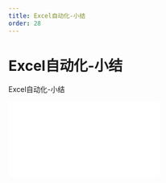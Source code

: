 ```yaml
---
title: Excel自动化-小结
order: 28
---
```

# Excel自动化-小结

  Excel自动化-小结

<iframe class="w-full aspect-video" src="//player.bilibili.com/player.html?isOutside=true&aid=114393132111080&bvid=BV1W2LgzdE3f&cid=29590290538&p=1" scrolling="no" border="0" frameborder="no" framespacing="0" allowfullscreen="true"></iframe>
